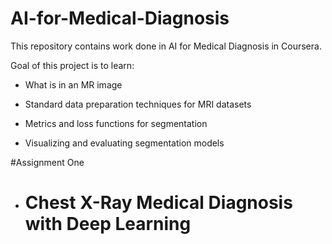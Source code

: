 # AI-for-Medical-Diagnosis
This repository contains work done in AI for Medical Diagnosis in Coursera.

Goal of this project is to learn:

* What is in an MR image

* Standard data preparation techniques for MRI datasets

* Metrics and loss functions for segmentation

* Visualizing and evaluating segmentation models

#Assignment One

* # Chest X-Ray Medical Diagnosis with Deep Learning
